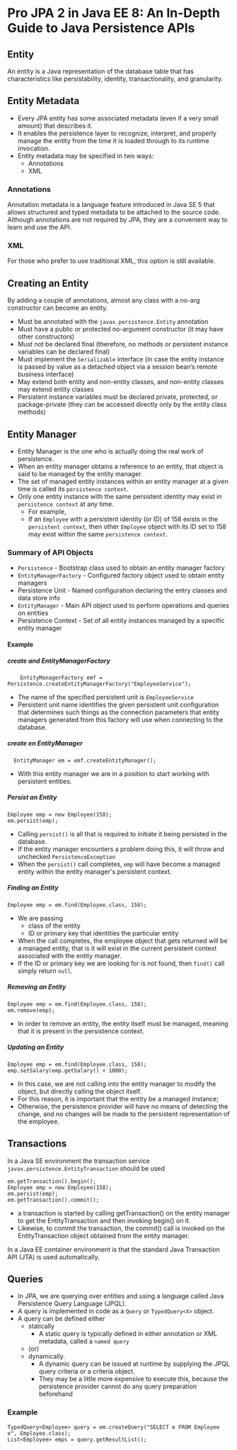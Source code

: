 # Pro JPA 2 in Java EE 8: An In-Depth Guide to Java Persistence APIs

## Entity

An entity is a Java representation of the database table that has characteristics like persistability, identity, transactionality, and granularity.

## Entity Metadata

- Every JPA entity has some associated metadata (even if a very small amount) that describes it.
- It enables the persistence layer to recognize, interpret, and properly manage the entity from the time it is loaded through to its runtime invocation.
- Entity metadata may be specified in two ways:
  - Annotations
  - XML
  
### Annotations

Annotation metadata is a language feature introduced in Java SE 5 that allows structured and typed metadata to be attached to the source code. Although annotations are not required by JPA, they are a convenient way to learn and use the API.

### XML

For those who prefer to use traditional XML, this option is still available.

## Creating an Entity

By adding a couple of annotations, almost any class with a no-arg constructor can become an entity.
- Must be annotated with the `javax.persistence.Entity` annotation
- Must have a public or protected no-argument constructor (it may have other constructors)
- Must not be declared final (therefore, no methods or persistent instance variables can be declared final)
- Must implement the `Serializable` interface (in case the entity instance is passed by value as a detached object via a session bean’s remote business interface)
- May extend both entity and non-entity classes, and non-entity classes may extend entity classes
- Persistent instance variables must be declared private, protected, or package-private (they can be accessed directly only by the entity class methods)

## Entity Manager

- Entity Manager is the one who is actually doing the real work of persistence.
- When an entity manager obtains a reference to an entity, that object is said to be managed by the entity manager.
- The set of managed entity instances within an entity manager at a given time is called its `persistence context`.
- Only one entity instance with the same persistent identity may exist in `persistence context` at any time.
  - For example,
  - If an `Employee` with a persistent identity (or ID) of 158 exists in the `persistent context`, then other `Employee` object with its ID set to 158 may exist within the same `persistence context`.
        
### Summary of API Objects
- `Persistence`          - Bootstrap class used to obtain an entity manager factory
- `EntityManagerFactory` - Configured factory object used to obtain entity managers
- Persistence Unit       - Named configuration declaring the entry classes and data store info
- `EntityManager`        - Main API object used to perform operations and queries on entities
- Persistence Context    - Set of all entity instances managed by a specific entity manager

#### Example
##### create and EntityManagerFactory
```
    EntityManagerFactory emf = Persistence.createEntityManagerFactory("EmployeeService");
```
- The name of the specified persistent unit is `EmployeeService` 
- Persistent unit name identifies the given persistent unit configuration that determines such things as the connection parameters that entity managers generated from this factory will use when connecting to the database.
##### create en EntityManager
```
  EntityManager em = emf.createEntityManager();
```
- With this entity manager we are in a position to start working with persistent entities.
##### Persist an Entity
```
Employee emp = new Employee(158);
em.persist(emp);
```
- Calling `persist()` is all that is required to initiate it being persisted in the database.
- If the entity manager encounters a problem doing this, it will throw and unchecked `PersistenceException`
- When the `persist()` call completes, `emp` will have become a managed entity within the entity manager's persistent context.
##### Finding an Entity
```
Employee emp = em.find(Employee.class, 158);
```
- We are passing
  - class of the entity
  - ID or primary key that identities the particular entity
- When the call completes, the employee object that gets returned will be a managed entity, that is it will exist in the current persistent context associated with the entity manager.
- If the ID or primary key we are looking for is not found, then `find()` call simply return `null`.
##### Removing an Entity
```
Employee emp = em.find(Employee.class, 158);
em.remove(emp);
```
- In order to remove an entity, the entity itself must be managed, meaning that it is present in the persistence context.
##### Updating an Entity
```
Employee emp = em.find(Employee.class, 158);
emp.setSalary(emp.getSalary() + 1000);
```
- In this case, we are not calling into the entity manager to modify the object, but directly calling the object itself. 
- For this reason, it is important that the entity be a managed instance; 
- Otherwise, the persistence provider will have no means of detecting the change, and no changes will be made to the persistent representation of the employee.

## Transactions
In a Java SE environment the transaction service `javax.persistence.EntityTransaction` should be used
```
em.getTransaction().begin();
Employee emp = new Employee(158);
em.persist(emp);
em.getTransaction().commit();
```
- a transaction is started by calling getTransaction() on the entity manager to get the EntityTransaction and then invoking begin() on it. 
- Likewise, to commit the transaction, the commit() call is invoked on the EntityTransaction object obtained from the entity manager.

In a Java EE container environment is that the standard Java Transaction API (JTA) is used automatically.

## Queries
- In JPA, we are querying over entities and using a language called Java Persistence Query Language (JPQL).
- A query is implemented in code as a `Query` or `TypedQuery<X>` object.
- A query can be defined either 
  - statically
    - A static query is typically defined in either annotation or XML metadata,  called a `named query`
  - (or)
  - dynamically.
    - A dynamic query can be issued at runtime by supplying the JPQL query criteria or a criteria object. 
    - They may be a little more expensive to execute this, because the persistence provider cannot do any query preparation beforehand
### Example
```
TypedQuery<Employee> query = em.createQuery("SELECT e FROM Employee e", Employee.class);
List<Employee> emps = query.getResultList();
```







